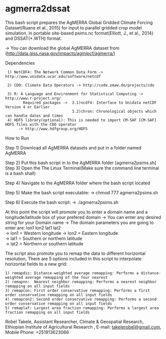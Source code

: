 # agmerra2dssat


This bash script prepares the AgMERRA Global Gridded Climate Forcing Dataset(Ruane et al., 2015) for input to parallel gridded crop model simulation, in portable site-based psims.nc format(Elliott, J., et al., 2014) and DSSAT(*.WTH) format. 

-> You can download the global AgMERRA dataset from (http://data.giss.nasa.gov/impacts/agmipcf/agmerra/)

 Dependencies
 
     1) NetCDF4: The Network Common Data Form -> http://www.unidata.ucar.edu/software/netcdf                  
                                                                                                                   
     2) CDO: Climate Data Operators -> http://code.zmaw.de/projects/cdo                                           
                                                                                                                   
     3) R: A Language and Environment for Statistical Computing ->  http://www.r-project.org/                       
            Required packages ->  3.1)ncdf4: Interface to Unidata netCDF Version 4 or Earlier                     
                                  3.2)chron: Chronological objects which can handle dates and times                                                         									     
     4) HDF5 library(optional): This is needed to import CM-SAF [CM-SAF] HDF5 files with the CDO operator        
          -> http://www.hdfgroup.org/HDF5                                                                          
                                                
            
            
How to Run

Step 1) Download all AgMERRA datasets and put in a folder named AgMERRA  

Step 2) Put this bash script in to the AgMERRA folder [agmerra2psims.sh]                                                                                                                                                    
Step 3) Open the The Linux Terminal(Make sure the command line terminal is a bash shall)                       
                                                                                                                 
Step 4) Navigate to the AgMERRA folder where the bash script located  

Step 5) Make the bash script executable: -> chmod 777 agmerra2psims.sh    
                                                                                                                 
Step 6) Execute the bash script: -> ./agmerra2psims.sh  

At this point the script will promote you to enter a domain name and a longitude/latitude box of your prefered domain
    -> You can enter any desired string for your Domain name
    -> The domain parameters you are going to enter are: lon1 lon2 lat1 lat2           
               -> lon1 = Western longitude 
               -> lon2 = Eastern longitude     
               -> lat1 = Southern or northern latitude                
               -> lat2 = Northern or southern latitude
               
The script also promote you to remap the data to different horizontal resolution, There are 5 options included in this script to interpolate horizontal fields to a new grid:                                                                      
                                                                                                                       
    1) remapdis: Distance-weighted average remapping: Performs a distance-weighted average remapping of the four nearest   	   
    2) remapnn:  Nearest neighbor remapping: Performs a nearest neighbor remapping on all input fields                   
    3) remapcon: First order conservative remapping: Performs a first order conservative remapping on all input fields   
    4) remapcon2: Second order conservative remapping: Performs a second order conservative remapping on all input fields  
    5) remaplaf: Largest area fraction remapping: Performs a largest area fraction remapping on all input fields 
    
    
Robel Takele, 
Assistant Researcher, 
Climate & Geospatial Research,
Ethiopian Institute of Agricultural Research ,
E-mail: takelerobel@gmail.com, 
Mobile Phone: +251913623066 

               




